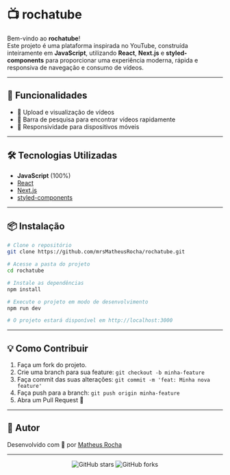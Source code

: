 # 📺 rochatube

Bem-vindo ao **rochatube**!  
Este projeto é uma plataforma inspirada no YouTube, construída inteiramente em **JavaScript**, utilizando **React**, **Next.js** e **styled-components** para proporcionar uma experiência moderna, rápida e responsiva de navegação e consumo de vídeos.

---

## 🚀 Funcionalidades

- 🎥 Upload e visualização de vídeos
- 🔎 Barra de pesquisa para encontrar vídeos rapidamente
- 📱 Responsividade para dispositivos móveis
---

## 🛠️ Tecnologias Utilizadas

- **JavaScript** (100%)
- [React](https://react.dev/)  
- [Next.js](https://nextjs.org/)
- [styled-components](https://styled-components.com/)
---

## 📦 Instalação

```bash
# Clone o repositório
git clone https://github.com/mrsMatheusRocha/rochatube.git

# Acesse a pasta do projeto
cd rochatube

# Instale as dependências
npm install

# Execute o projeto em modo de desenvolvimento
npm run dev

# O projeto estará disponível em http://localhost:3000
```

---

## 💡 Como Contribuir

1. Faça um fork do projeto.
2. Crie uma branch para sua feature: `git checkout -b minha-feature`
3. Faça commit das suas alterações: `git commit -m 'feat: Minha nova feature'`
4. Faça push para a branch: `git push origin minha-feature`
5. Abra um Pull Request 🚀

---

## 👤 Autor

Desenvolvido com 💙 por [Matheus Rocha](https://github.com/mrsMatheusRocha)

---

<div align="center">
  <img src="https://img.shields.io/github/stars/mrsMatheusRocha/rochatube?style=social" alt="GitHub stars"/>
  <img src="https://img.shields.io/github/forks/mrsMatheusRocha/rochatube?style=social" alt="GitHub forks"/>
</div>
